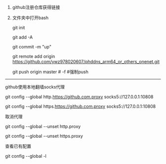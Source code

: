 1. github注册仓库获得链接

2. 文件夹中打开bash

   git init

   git add -A

   git commit -m "up"

   git remote  add origin  https://github.com/ywz978020607/phddns_arm64_or_others_onenet.git

   git push origin master  # -f #强制push

------------------------

github使用本地翻墙socks代理

git config --global http.https://github.com.proxy socks5://127.0.0.1:10808

git config --global https.https://github.com.proxy socks5://127.0.0.1:10808



取消代理

git config --global --unset http.proxy 

git config --global --unset https.proxy  



查看已有配置

git config --global -l 
